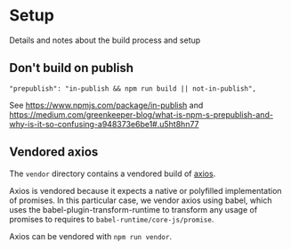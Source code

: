 # Setup

Details and notes about the build process and setup

## Don't build on publish

```
"prepublish": "in-publish && npm run build || not-in-publish",
```

See https://www.npmjs.com/package/in-publish and https://medium.com/greenkeeper-blog/what-is-npm-s-prepublish-and-why-is-it-so-confusing-a948373e6be1#.u5ht8hn77

## Vendored axios

The `vendor` directory contains a vendored build of [axios](https://github.com/mzabriskie/axios).

Axios is vendored because it expects a native or polyfilled implementation of promises. In this particular case, we vendor axios using babel, which uses the babel-plugin-transform-runtime to transform any usage of promises to requires to `babel-runtime/core-js/promise`.

Axios can be vendored with `npm run vendor`.

